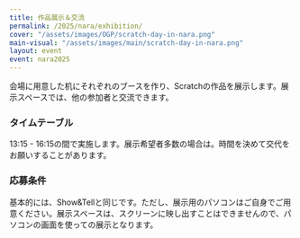 ```yaml
---
title: 作品展示＆交流
permalink: /2025/nara/exhibition/
cover: "/assets/images/OGP/scratch-day-in-nara.png"
main-visual: "/assets/images/main/scratch-day-in-nara.png"
layout: event
event: nara2025
---
```


会場に用意した机にそれぞれのブースを作り、Scratchの作品を展示します。展示スペースでは、他の参加者と交流できます。

### タイムテーブル
13:15 - 16:15の間で実施します。展示希望者多数の場合は。時間を決めて交代をお願いすることがあります。

### 応募条件
基本的には、Show&Tellと同じです。ただし、展示用のパソコンはご自身でご用意ください。展示スペースは、スクリーンに映し出すことはできませんので、パソコンの画面を使っての展示となります。
